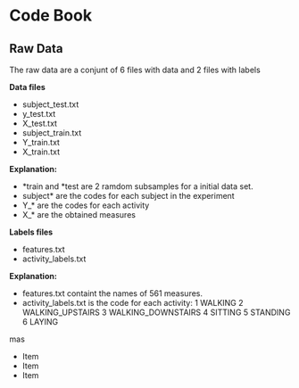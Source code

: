 Code Book
=========


## Raw Data

The raw data are a conjunt of 6 files with data and 2 files with labels

**Data files**

* subject_test.txt
* y_test.txt
* X_test.txt
* subject_train.txt
* Y_train.txt
* X_train.txt

**Explanation:**
* *train and *test are 2 ramdom subsamples for a initial data set.
* subject* are the codes for each subject in the experiment
* Y_* are the codes for each activity
* X_* are the obtained measures

**Labels files**

* features.txt
* activity_labels.txt

**Explanation:**

* features.txt containt the names of 561 measures.
* activity_labels.txt is the code for each activity:
1 WALKING
2 WALKING_UPSTAIRS
3 WALKING_DOWNSTAIRS
4 SITTING
5 STANDING
6 LAYING



mas
* Item
* Item
* Item
